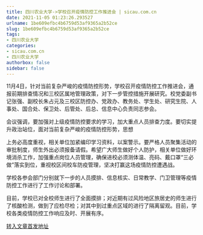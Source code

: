```yaml
---
title: 四川农业大学->学校召开疫情防控工作推进会 | sicau.com.cn
date: 2021-11-05 01:23:26.293527
urlname: 1be609efbc4b6759d53af9365a2b52ce
slug: 1be609efbc4b6759d53af9365a2b52ce
tags: 
- 四川农业大学
categories:
- sicau.com.cn
- 四川农业大学
authorbox: false
sidebar: false
---
```

11月4日，针对当前复杂严峻的疫情防控形势，学校召开疫情防控工作推进会，通报前期排查情况和三校区属地管理政策，对下一步管控措施开展研究。校党委副书记张强、副校长朱占元及三校区防控办、党政办、教务处、学生处、研究生院、人事处、国合处、保卫处、后管处、后总、信息中心负责同志参会。

会议强调，要加强对上级疫情防控要求的学习，加大重点人员排查力度。要切实提升政治站位，面对当前复杂严峻的疫情防控形势，思想
<!--more-->
上务必高度重视，相关单位加紧编印学习资料，以案警示。要严格人员聚集活动的审批制度，师生外出必须报备请假。希望广大师生做好个人防护，相关单位做好环境消杀工作，加强重点岗位人员管理，确保进校必须测体温、亮码、戴口罩“三必做”落实到位，重视校区间校车防疫管理，坚决打赢这场疫情防控遭遇战。

学校各参会部门分别就下一步的人员摸排、信息核实、日常教学、门卫管理等疫情防控工作进行了工作讨论和部署。

目前，学校已对全校师生进行了全面摸排；对近期有过风险地区旅居史的师生进行了核酸检测，做到了应检尽检；对其中到过重点区域的进行了隔离留观。目前，学校各类疫情防控工作响应及时、开展有序。



[转入文章首发地址](https://news.sicau.edu.cn/info/1135/65275.htm)